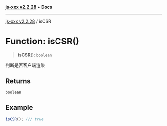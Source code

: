 [**js-xxx v2.2.28**](../README.md) • **Docs**

***

[js-xxx v2.2.28](../README.md) / isCSR

# Function: isCSR()

> **isCSR**(): `boolean`

判断是否客户端渲染

## Returns

`boolean`

## Example

```ts
isCSR(); /// true
```
